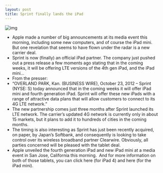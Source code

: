 ```yaml
---
layout: post
title: Sprint finally lands the iPad
---
```

![img](http://media.idownloadblog.com/wp-content/uploads/2012/10/iPad-3-Sprint.jpg)
* Apple made a number of big announcements at its media event this morning, including some new computers, and of course the iPad mini. But one revelation that seems to have flown under the radar is a new carrier deal.
* Sprint is now (finally) an official iPad partner. The company just pushed out a press release a few moments ago stating that in the coming weeks, it will be offering LTE versions of the 4th gen iPad, and the iPad mini…
* From the presser:
* “OVERLAND PARK, Kan. (BUSINESS WIRE), October 23, 2012 – Sprint (NYSE: S) today announced that in the coming weeks it will offer iPad mini and fourth generation iPad. Sprint will offer these new iPads with a range of attractive data plans that will allow customers to connect to its 4G LTE network.”
* The new partnership comes just three months after Sprint launched its LTE network. The carrier’s updated 4G network is currently only in about 15 markets, but it plans to add it to hundreds of cities in the coming months.
* The timing is also interesting as Sprint has just been recently acquired, on paper, by Japan’s Softbank, and consequently is looking to take control over its wireless broadband partner Clearwire. Obviously, all parties concerned will be pleased with the tablet deal.
* Apple unveiled the fourth generation iPad and new iPad mini at a media event in San Jose, California this morning.  And for more information on both of those tablets, you can click here (for iPad 4) and here (for the iPad mini).

